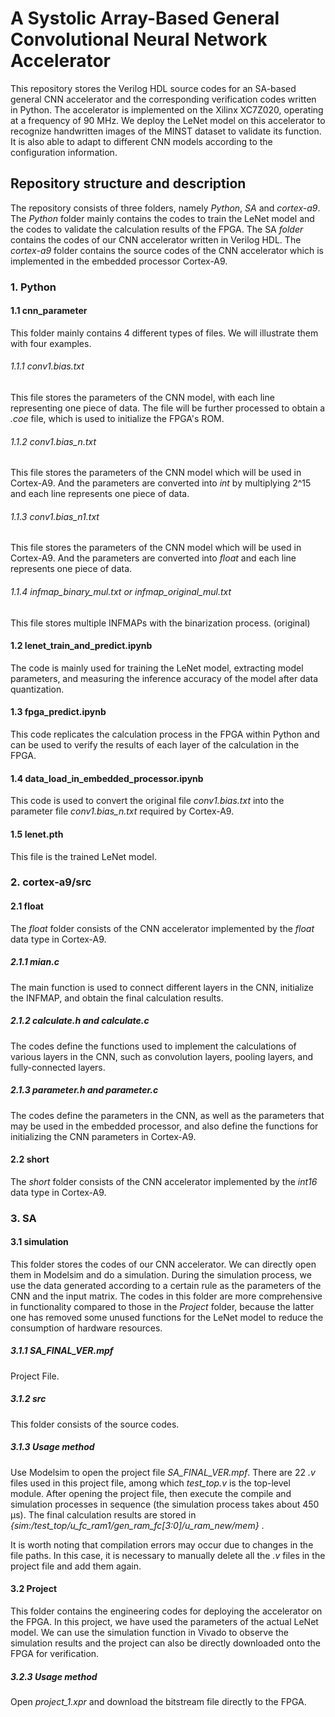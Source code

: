 # A Systolic Array-Based General Convolutional Neural Network Accelerator
This repository stores the Verilog HDL source codes for an SA-based general CNN accelerator and the corresponding verification codes written in Python. The accelerator is implemented on the Xilinx XC7Z020,
operating at a frequency of 90 MHz. We deploy the LeNet model on this accelerator to recognize handwritten images of the MINST dataset to validate its function. It is also able to adapt to different CNN models according to the configuration
information.  

## Repository structure and description
The repository consists of three folders, namely *Python*, *SA* and *cortex-a9*.
The *Python* folder mainly contains the codes to train the LeNet model and the codes to validate the calculation results of the FPGA.
The SA *folder* contains the codes of our CNN accelerator written in Verilog HDL.
The *cortex-a9* folder contains the source codes of the CNN accelerator which is implemented in the embedded processor Cortex-A9.

### 1. Python
#### 1.1 cnn_parameter
This folder mainly contains 4 different types of files. We will illustrate them with four examples.
###### 1.1.1 conv1.bias.txt
This file stores the parameters of the CNN model, with each line representing one piece of data. The file will be further processed to obtain a *.coe* file, which is used to initialize the FPGA's ROM.
###### 1.1.2 conv1.bias_n.txt
This file stores the parameters of the CNN model which will be used in Cortex-A9. And the parameters are converted into *int* by multiplying  2^15 and each line represents one piece of data. 
###### 1.1.3 conv1.bias_n1.txt
This file stores the parameters of the CNN model which will be used in Cortex-A9. And the parameters are converted into *float* and each line represents one piece of data. 
###### 1.1.4 infmap_binary_mul.txt or infmap_original_mul.txt
This file stores multiple INFMAPs with the binarization process. (original) 
#### 1.2 lenet_train_and_predict.ipynb
The code is mainly used for training the LeNet model, extracting model parameters, and measuring the inference accuracy of the model after data quantization.
#### 1.3 fpga_predict.ipynb
This code replicates the calculation process in the FPGA within Python and can be used to verify the results of each layer of the calculation in the FPGA.
#### 1.4 data_load_in_embedded_processor.ipynb
This code is used to convert the original file *conv1.bias.txt* into the parameter file *conv1.bias_n.txt* required by Cortex-A9.
#### 1.5 lenet.pth
This file is the trained LeNet model.  

  
### 2. cortex-a9/src
#### 2.1 float
The *float* folder consists of the CNN accelerator implemented by the *float* data type in Cortex-A9.
##### 2.1.1 mian.c
The main function is used to connect different layers in the CNN, initialize the INFMAP,  and obtain the final calculation results.
##### 2.1.2 calculate.h and calculate.c
The codes define the functions used to implement the calculations of various layers in the CNN, such as convolution layers, pooling layers, and fully-connected layers.
##### 2.1.3 parameter.h and parameter.c
The codes define the parameters in the CNN, as well as the parameters that may be used in the embedded processor, and also define the functions for initializing the CNN parameters in Cortex-A9.
#### 2.2 short
The *short* folder consists of the CNN accelerator implemented by the *int16* data type in Cortex-A9.

### 3. SA
#### 3.1 simulation
This folder stores the codes of our CNN accelerator. We can directly open them in Modelsim and do a simulation. During the simulation process, we use the data generated according to a certain rule as the parameters of the CNN and the input matrix. The codes in this folder are more comprehensive in functionality compared to those in the *Project* folder, because the latter one has removed some unused functions for the LeNet model to reduce the consumption of hardware resources.
##### 3.1.1 SA_FINAL_VER.mpf
Project File.
##### 3.1.2 src
This folder consists of the source codes.
##### 3.1.3 Usage method
Use Modelsim to open the project file *SA_FINAL_VER.mpf*. There are 22 *.v* files used in this project file, among which *test_top.v* is the top-level module. After opening the project file, then execute the compile and simulation processes in sequence (the simulation process takes about 450 μs). The final calculation results are stored in 
*{sim:/test_top/u_fc_ram1/gen_ram_fc[3:0]/u_ram_new/mem}* .

It is worth noting that compilation errors may occur due to changes in the file paths. In this case, it is necessary to manually delete all the *.v* files in the project file and add them again.

#### 3.2 Project 
This folder contains the engineering codes for deploying the accelerator on the FPGA. In this project, we have used the parameters of the actual LeNet model. We can use the simulation function in Vivado to observe the simulation results and the project can also be directly downloaded onto the FPGA for verification. 
##### 3.2.3 Usage method
Open *project_1.xpr* and download the bitstream file directly to the FPGA.

